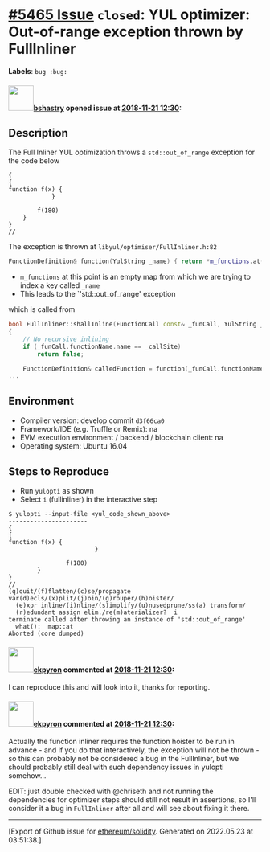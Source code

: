 # [\#5465 Issue](https://github.com/ethereum/solidity/issues/5465) `closed`: YUL optimizer: Out-of-range exception thrown by FullInliner
**Labels**: `bug :bug:`


#### <img src="https://avatars.githubusercontent.com/u/2388185?v=4" width="50">[bshastry](https://github.com/bshastry) opened issue at [2018-11-21 12:30](https://github.com/ethereum/solidity/issues/5465):

## Description

The Full Inliner YUL optimization throws a `std::out_of_range` exception for the code below

```
{
{
function f(x) {
			}

		f(180)
	}
}
// 
```

The exception is thrown at `libyul/optimiser/FullInliner.h:82`

```cpp
FunctionDefinition& function(YulString _name) { return *m_functions.at(_name); }
```

- `m_functions` at this point is an empty map from which we are trying to index a key called `_name`
- This leads to the `'std::out_of_range' exception

which is called from

```cpp
bool FullInliner::shallInline(FunctionCall const& _funCall, YulString _callSite)
{
	// No recursive inlining
	if (_funCall.functionName.name == _callSite)
		return false;

	FunctionDefinition& calledFunction = function(_funCall.functionName.name);
...
```

## Environment

- Compiler version: develop commit `d3f66ca0`
- Framework/IDE (e.g. Truffle or Remix): na
- EVM execution environment / backend / blockchain client: na
- Operating system: Ubuntu 16.04

## Steps to Reproduce

- Run `yulopti` as shown
- Select `i` (fullinliner) in the interactive step

```
$ yulopti --input-file <yul_code_shown_above>
----------------------
{
{
function f(x) {
                        }

                f(180)
        }
}
// 
(q)quit/(f)flatten/(c)se/propagate var(d)ecls/(x)plit/(j)oin/(g)rouper/(h)oister/
  (e)xpr inline/(i)nline/(s)implify/(u)nusedprune/ss(a) transform/
  (r)edundant assign elim./re(m)aterializer?  i
terminate called after throwing an instance of 'std::out_of_range'
  what():  map::at
Aborted (core dumped)
```

#### <img src="https://avatars.githubusercontent.com/u/1347491?v=4" width="50">[ekpyron](https://github.com/ekpyron) commented at [2018-11-21 12:30](https://github.com/ethereum/solidity/issues/5465#issuecomment-444089131):

I can reproduce this and will look into it, thanks for reporting.

#### <img src="https://avatars.githubusercontent.com/u/1347491?v=4" width="50">[ekpyron](https://github.com/ekpyron) commented at [2018-11-21 12:30](https://github.com/ethereum/solidity/issues/5465#issuecomment-444103073):

Actually the function inliner requires the function hoister to be run in advance - and if you do that interactively, the exception will not be thrown - so this can probably not be considered a bug in the FullInliner, but we should probably still deal with such dependency issues in yulopti somehow...

EDIT: just double checked with @chriseth and not running the dependencies for optimizer steps should still not result in assertions, so I'll consider it a bug in ``FullInliner`` after all and will see about fixing it there.


-------------------------------------------------------------------------------



[Export of Github issue for [ethereum/solidity](https://github.com/ethereum/solidity). Generated on 2022.05.23 at 03:51:38.]
